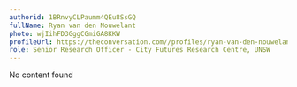 ```yaml
---
authorid: 1BRnvyCLPaumm4QEu8SsGQ
fullName: Ryan van den Nouwelant
photo: wjIihFD3GggCGmiGA8KKW
profileUrl: https://theconversation.com//profiles/ryan-van-den-nouwelant-199969
role: Senior Research Officer - City Futures Research Centre, UNSW
---
```

No content found